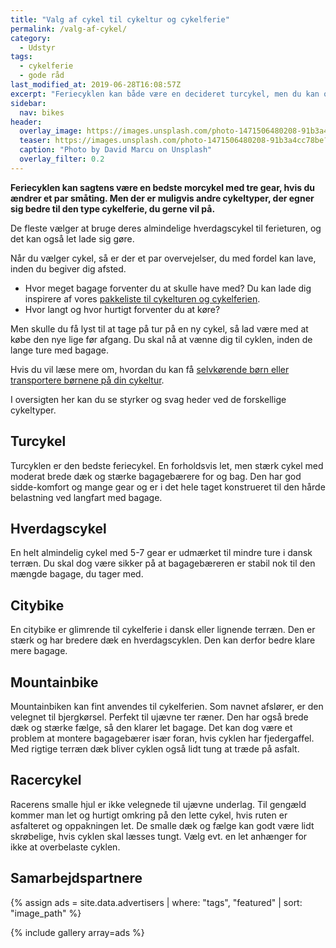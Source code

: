 ```yaml
---
title: "Valg af cykel til cykeltur og cykelferie"
permalink: /valg-af-cykel/
category:
  - Udstyr
tags:
  - cykelferie
  - gode råd
last_modified_at: 2019-06-28T16:08:57Z
excerpt: "Feriecyklen kan både være en decideret turcykel, men du kan også bruge din hverdagscykel. Du skal bare sørge for at vælge en fornuftig rute."
sidebar:
  nav: bikes
header:
  overlay_image: https://images.unsplash.com/photo-1471506480208-91b3a4cc78be?ixlib=rb-1.2.1&ixid=eyJhcHBfaWQiOjEyMDd9&auto=format&fit=crop&w=1653&q=80
  teaser: https://images.unsplash.com/photo-1471506480208-91b3a4cc78be?ixlib=rb-1.2.1&ixid=eyJhcHBfaWQiOjEyMDd9&auto=format&fit=crop&w=400&q=80
  caption: "Photo by David Marcu on Unsplash"
  overlay_filter: 0.2
---
```


**Feriecyklen kan sagtens være en bedste morcykel med tre gear, hvis du ændrer et par småting. Men der er muligvis andre cykeltyper, der egner sig bedre til den type cykelferie, du gerne vil på.**

De fleste vælger at bruge deres almindelige hverdagscykel til ferieturen, og det kan også let lade sig gøre.

Når du vælger cykel, så er der et par overvejelser, du med fordel kan lave, inden du begiver dig afsted.

- Hvor meget bagage forventer du at skulle have med? Du kan lade dig inspirere af vores [pakkeliste til cykelturen og cykelferien](/pakkeliste/).
- Hvor langt og hvor hurtigt forventer du at køre?

Men skulle du få lyst til at tage på tur på en ny cykel, så lad være med at købe den nye lige før afgang. Du skal nå at vænne dig til cyklen, inden de lange ture med bagage.

Hvis du vil læse mere om, hvordan du kan få [selvkørende børn eller transportere børnene på din cykeltur](/boern-cykel-paa-cykelferie/).

I oversigten her kan du se styrker og svag heder ved de forskellige cykeltyper.

## Turcykel

Turcyklen er den bedste feriecykel. En forholdsvis let, men stærk cykel med moderat brede dæk og stærke bagagebærere for og bag. Den har god sidde-komfort og mange gear og er i det hele taget konstrueret til den hårde belastning ved langfart med bagage.

## Hverdagscykel

En helt almindelig cykel med 5-7 gear er udmærket til mindre ture i dansk terræn. Du skal dog være sikker på at bagagebæreren er stabil nok til den mængde bagage, du tager med.

## Citybike

En citybike er glimrende til cykelferie i dansk eller lignende terræn. Den er stærk og har bredere dæk en hverdagscyklen. Den kan derfor bedre klare mere bagage.

## Mountainbike

Mountainbiken kan fint anvendes til cykelferien. Som navnet afslører, er den velegnet til bjergkørsel. Perfekt til ujævne ter ræner. Den har også brede dæk og stærke fælge, så den klarer let bagage. Det kan dog være et problem at montere bagagebærer især foran, hvis cyklen har fjedergaffel. Med rigtige terræn dæk bliver cyklen også lidt tung at træde på asfalt.

## Racercykel

Racerens smalle hjul er ikke velegnede til ujævne underlag. Til gengæld kommer man let og hurtigt omkring på den lette cykel, hvis ruten er asfalteret og oppakningen let. De smalle dæk og fælge kan godt være lidt skrøbelige, hvis cyklen skal læsses tungt. Vælg evt. en let anhænger for ikke at overbelaste cyklen.

## Samarbejdspartnere

{% assign ads = site.data.advertisers | where: "tags", "featured" | sort: "image_path" %}

{% include gallery array=ads %}
